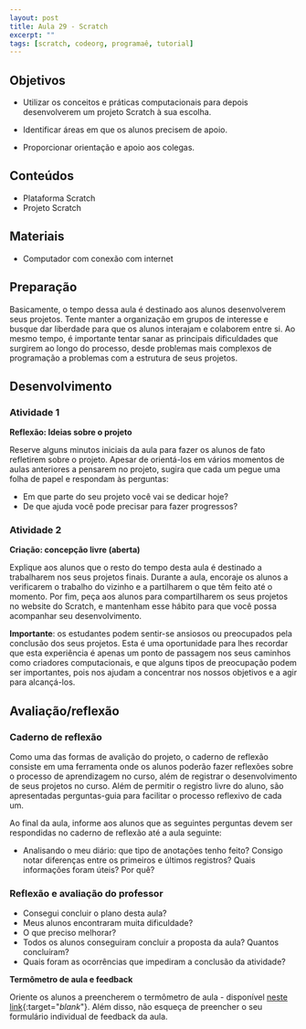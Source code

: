 ```yaml
---
layout: post
title: Aula 29 - Scratch
excerpt: ""
tags: [scratch, codeorg, programaê, tutorial]
---
```


## Objetivos

- Utilizar os conceitos e práticas computacionais para depois desenvolverem um projeto Scratch à sua escolha.

- Identificar áreas em que os alunos precisem de apoio.

- Proporcionar orientação e apoio aos colegas.


## Conteúdos

- Plataforma Scratch
- Projeto Scratch

## Materiais

- Computador com conexão com internet


## Preparação

Basicamente, o tempo dessa aula é destinado aos alunos desenvolverem seus projetos. Tente manter a organização em grupos de interesse e busque dar liberdade para que os alunos interajam e colaborem entre si. Ao mesmo tempo, é importante tentar sanar as principais dificuldades que surgirem ao longo do processo, desde problemas mais complexos de programação a problemas com a estrutura de seus projetos.


## Desenvolvimento

### Atividade 1

**Reflexão: Ideias sobre o projeto**

Reserve alguns minutos iniciais da aula para fazer os alunos de fato refletirem sobre o projeto. Apesar de orientá-los em vários momentos de aulas anteriores a pensarem no projeto, sugira que cada um pegue uma folha de papel e respondam às perguntas:

-	Em que parte do seu projeto você vai se dedicar hoje?
-	De que ajuda você pode precisar para fazer progressos?


### Atividade 2

**Criação: concepção livre (aberta)**

Explique aos alunos que o resto do tempo desta aula é destinado a trabalharem nos seus projetos finais. Durante a aula, encoraje os alunos a verificarem o trabalho do vizinho e a partilharem o que têm feito até o momento. Por fim, peça aos alunos para compartilharem os seus projetos no website do Scratch, e mantenham esse hábito para que você possa acompanhar seu desenvolvimento.

**Importante**: os estudantes podem sentir-se ansiosos ou preocupados pela conclusão dos seus projetos. Esta é uma oportunidade para lhes recordar que esta experiência é apenas um ponto de passagem nos seus caminhos como criadores computacionais, e que alguns tipos de preocupação podem ser importantes, pois nos ajudam a concentrar nos nossos objetivos e a agir para alcançá-los.


## Avaliação/reflexão

### Caderno de reflexão

Como uma das formas de avalição do projeto, o caderno de reflexão consiste em uma ferramenta onde os alunos poderão fazer reflexões sobre o processo de aprendizagem no curso, além de registrar o desenvolvimento de seus projetos no curso.
Além de permitir o registro livre do aluno, são apresentadas perguntas-guia para facilitar o processo reflexivo de cada um.

Ao final da aula, informe aos alunos que as seguintes perguntas devem ser respondidas no caderno de reflexão até a aula seguinte:

- Analisando o meu diário: que tipo de anotações tenho feito? Consigo notar diferenças entre os primeiros e últimos registros? Quais informações foram úteis? Por quê?



### Reflexão e avaliação do professor

 - Consegui concluir o plano desta aula?
 - Meus alunos encontraram muita dificuldade?
 - O que preciso melhorar?
 - Todos os alunos conseguiram concluir a proposta da aula? Quantos concluíram?
 - Quais foram as ocorrências que impediram a conclusão da atividade?

 **Termômetro de aula e feedback**

 Oriente os alunos a preencherem o termômetro de aula - disponível [neste link](http://goo.gl/FbZvEh){:target="_blank_"}. Além disso, não esqueça de preencher o seu formulário individual de feedback da aula.
